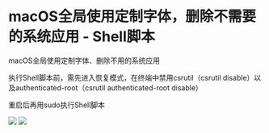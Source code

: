 # macOS全局使用定制字体，删除不需要的系统应用 - Shell脚本
macOS全局使用定制字体、删除不用的系统应用

执行Shell脚本前，需先进入恢复模式，在终端中禁用csrutil（csrutil disable）以及authenticated-root（csrutil authenticated-root disable）

重启后再用sudo执行Shell脚本

![](screenshots/01.png)
![](screenshots/02.png)
